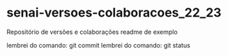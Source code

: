 # senai-versoes-colaboracoes_22_23
Repositório de versões e colaborações
readme de exemplo

lembrei do comando: git commit
lembrei do comando: git status

